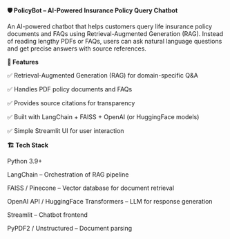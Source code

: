 **🛡️ PolicyBot – AI-Powered Insurance Policy Query Chatbot**

An AI-powered chatbot that helps customers query life insurance policy documents and FAQs using Retrieval-Augmented Generation (RAG).
Instead of reading lengthy PDFs or FAQs, users can ask natural language questions and get precise answers with source references.

**🚀 Features**

✅ Retrieval-Augmented Generation (RAG) for domain-specific Q&A

✅ Handles PDF policy documents and FAQs

✅ Provides source citations for transparency

✅ Built with LangChain + FAISS + OpenAI (or HuggingFace models)

✅ Simple Streamlit UI for user interaction

**🏗️ Tech Stack**

Python 3.9+

LangChain – Orchestration of RAG pipeline

FAISS / Pinecone – Vector database for document retrieval

OpenAI API / HuggingFace Transformers – LLM for response generation

Streamlit – Chatbot frontend

PyPDF2 / Unstructured – Document parsing
